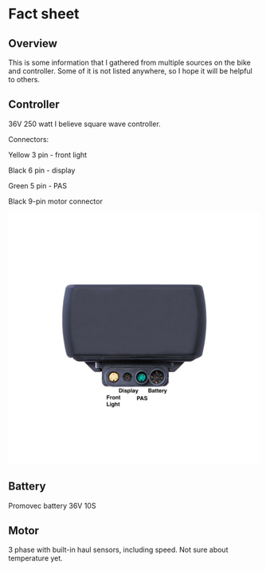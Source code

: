 # Fact sheet
## Overview
This is some information that I gathered from multiple sources on the bike and controller. Some of it is not listed anywhere, so I hope it will be helpful to others.

## Controller
36V 250 watt I believe square wave controller.

Connectors:

Yellow 3 pin - front light

Black 6 pin - display

Green 5 pin - PAS

Black 9-pin motor connector

![Promovec controller image](Promovec_Controller_Carrier_4_36V_25_1713171823.jpg)
## Battery
Promovec battery 36V 10S

## Motor
3 phase with built-in haul sensors, including speed. Not sure about temperature yet.
